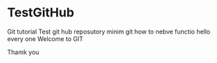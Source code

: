 # TestGitHub
Git tutorial
Test git hub reposutory minim git
how to nebve functio
hello every one
Welcome to GIT

Thamk you
